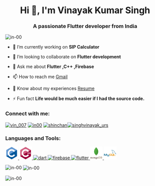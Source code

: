

<!--
**in-00/in-00** is a ✨ _special_ ✨ repository because its `README.md` (this file) appears on your GitHub profile.

Here are some ideas to get you started:

- 🔭 I’m currently working on ...
- 🌱 I’m currently learning ...
- 👯 I’m looking to collaborate on ...
- 🤔 I’m looking for help with ...
- 💬 Ask me about ...
- 📫 How to reach me: ...
- 😄 Pronouns: ...
- ⚡ Fun fact: ...
-->
<h1 align="center">Hi 👋, I'm Vinayak Kumar Singh</h1>
<h3 align="center">A passionate Flutter developer from India</h3>

<p align="left"> <img src="https://komarev.com/ghpvc/?username=in-00&label=Profile%20views&color=0e75b6&style=flat" alt="in-00" /> </p>

- 🔭 I’m currently working on **SIP Calculator**

- 👯 I’m looking to collaborate on **Flutter development**

- 💬 Ask me about **Flutter ,C++ ,Firebase**

- 📫 How to reach me [Gmail](singhvinayakurs@gmail.com)

- 📄 Know about my experiences [Resume](https://drive.google.com/file/d/14R4Yao6EevCTEdED0A-2nFQ6war30UIG/view?usp=sharing)

- ⚡ Fun fact **Life would be much easier if I had the source code.**

<h3 align="left">Connect with me:</h3>
<p align="left">

<a href="https://www.codechef.com/users/vin_007" target="blank"><img align="center" src="https://miro.medium.com/max/666/1*1W0-bbmt4iiEpp_pPrS0VQ.png" alt="vin_007" height="30" width="40" /><tab></a>
<a href="https://codeforces.com/profile/in00" target="blank"><img align="center" src="https://www.ime.usp.br/~arcjr/image/codeforces.png" alt="in00" height="30" width="40" /><tab></a>
  <a href="https://auth.geeksforgeeks.org/user/shinchan" target="blank"><img align="center" src="https://raw.githubusercontent.com/rahuldkjain/github-profile-readme-generator/master/src/images/icons/Social/geeks-for-geeks.svg" alt="shinchan" height="30" width="40" /></a><a href="https://instagram.com/singhvinayak_urs" target="blank"><img align="center" src="https://raw.githubusercontent.com/rahuldkjain/github-profile-readme-generator/master/src/images/icons/Social/instagram.svg" alt="singhvinayak_urs" height="30" width="40" /></a>
</p>

<h3 align="left">Languages and Tools:</h3>
<p align="left"> <a href="https://www.cprogramming.com/" target="_blank"> <img src="https://raw.githubusercontent.com/devicons/devicon/master/icons/c/c-original.svg" alt="c" width="40" height="40"/> </a> <a href="https://www.w3schools.com/cpp/" target="_blank"> <img src="https://raw.githubusercontent.com/devicons/devicon/master/icons/cplusplus/cplusplus-original.svg" alt="cplusplus" width="40" height="40"/> </a> <a href="https://dart.dev" target="_blank"> <img src="https://www.vectorlogo.zone/logos/dartlang/dartlang-icon.svg" alt="dart" width="40" height="40"/> </a> <a href="https://firebase.google.com/" target="_blank"> <img src="https://www.vectorlogo.zone/logos/firebase/firebase-icon.svg" alt="firebase" width="40" height="40"/> </a> <a href="https://flutter.dev" target="_blank"> <img src="https://www.vectorlogo.zone/logos/flutterio/flutterio-icon.svg" alt="flutter" width="40" height="40"/> </a> <a href="https://www.mongodb.com/" target="_blank"> <img src="https://raw.githubusercontent.com/devicons/devicon/master/icons/mongodb/mongodb-original-wordmark.svg" alt="mongodb" width="40" height="40"/> </a> <a href="https://www.mysql.com/" target="_blank"> <img src="https://raw.githubusercontent.com/devicons/devicon/master/icons/mysql/mysql-original-wordmark.svg" alt="mysql" width="40" height="40"/> </a> </p>

<p><img align="left" src="https://github-readme-stats.vercel.app/api/top-langs?username=in-00&show_icons=true&locale=en&layout=compact" alt="in-00" /></p>

<p>&nbsp;<img align="center" src="https://github-readme-stats.vercel.app/api?username=in-00&show_icons=true&locale=en" alt="in-00" /></p>

<p><img align="center" src="https://github-readme-streak-stats.herokuapp.com/?user=in-00&" alt="in-00" /></p>

